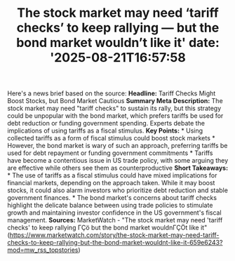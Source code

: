 ﻿---
title: "The stock market may need ‘tariff checks’ to keep rallying — but the bond market wouldn’t like it'
date: '2025-08-21T16:57:58"
category: "Markets"
summary: ""
slug: "the stock market may need tariff checks to keep rallying  bu"
source_urls:
  - "https://www.marketwatch.com/story/the-stock-market-may-need-tariff-checks-to-keep-rallying-but-the-bond-market-wouldnt-like-it-659e6243?mod=mw_rss_topstories"
seo:
  title: "The stock market may need ‘tariff checks’ to keep rallying — but the bond market wouldn’t like it | Hash n Hedge'
  description: '"
  keywords: ["news", "markets", "brief"]
---
Here's a news brief based on the source:  **Headline:** Tariff Checks Might Boost Stocks, but Bond Market Cautious  **Summary Meta Description:** The stock market may need "tariff checks" to sustain its rally, but this strategy could be unpopular with the bond market, which prefers tariffs be used for debt reduction or funding government spending. Experts debate the implications of using tariffs as a fiscal stimulus.  **Key Points:**  * Using collected tariffs as a form of fiscal stimulus could boost stock markets * However, the bond market is wary of such an approach, preferring tariffs be used for debt repayment or funding government commitments * Tariffs have become a contentious issue in US trade policy, with some arguing they are effective while others see them as counterproductive  **Short Takeaways:**  * The use of tariffs as a fiscal stimulus could have mixed implications for financial markets, depending on the approach taken. While it may boost stocks, it could also alarm investors who prioritize debt reduction and stable government finances. * The bond market's concerns about tariff checks highlight the delicate balance between using trade policies to stimulate growth and maintaining investor confidence in the US government's fiscal management.  **Sources:** MarketWatch - "The stock market may need 'tariff checks' to keep rallying ΓÇö but the bond market wouldnΓÇÖt like it" (https://www.marketwatch.com/story/the-stock-market-may-need-tariff-checks-to-keep-rallying-but-the-bond-market-wouldnt-like-it-659e6243?mod=mw_rss_topstories) 
